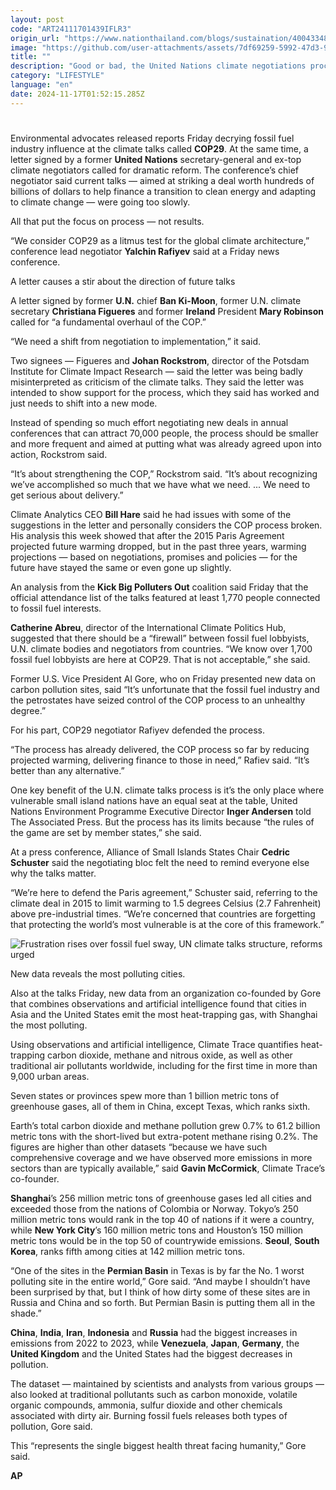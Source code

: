 ```yaml
---
layout: post
code: "ART24111701439IFLR3"
origin_url: "https://www.nationthailand.com/blogs/sustaination/40043348"
image: "https://github.com/user-attachments/assets/7df69259-5992-47d3-9369-4bbb42e44a0c"
title: ""
description: "Good or bad, the United Nations climate negotiations process itself became the focus of the international talks that aim to curb warming from coal, oil and natural gas."
category: "LIFESTYLE"
language: "en"
date: 2024-11-17T01:52:15.285Z
---
```


# 









Environmental advocates released reports Friday decrying fossil fuel industry influence at the climate talks called **COP29**. At the same time, a letter signed by a former **United Nations** secretary-general and ex-top climate negotiators called for dramatic reform. The conference’s chief negotiator said current talks — aimed at striking a deal worth hundreds of billions of dollars to help finance a transition to clean energy and adapting to climate change — were going too slowly.

All that put the focus on process — not results.

“We consider COP29 as a litmus test for the global climate architecture,” conference lead negotiator **Yalchin Rafiyev** said at a Friday news conference.

A letter causes a stir about the direction of future talks

A letter signed by former **U.N.** chief **Ban Ki-Moon**, former U.N. climate secretary **Christiana Figueres** and former **Ireland** President **Mary Robinson** called for “a fundamental overhaul of the COP.”

“We need a shift from negotiation to implementation,” it said.

Two signees — Figueres and **Johan Rockstrom**, director of the Potsdam Institute for Climate Impact Research — said the letter was being badly misinterpreted as criticism of the climate talks. They said the letter was intended to show support for the process, which they said has worked and just needs to shift into a new mode.

Instead of spending so much effort negotiating new deals in annual conferences that can attract 70,000 people, the process should be smaller and more frequent and aimed at putting what was already agreed upon into action, Rockstrom said.

“It’s about strengthening the COP,” Rockstrom said. “It’s about recognizing we’ve accomplished so much that we have what we need. ... We need to get serious about delivery.”

Climate Analytics CEO **Bill Hare** said he had issues with some of the suggestions in the letter and personally considers the COP process broken. His analysis this week showed that after the 2015 Paris Agreement projected future warming dropped, but in the past three years, warming projections — based on negotiations, promises and policies — for the future have stayed the same or even gone up slightly.

An analysis from the **Kick Big Polluters Out** coalition said Friday that the official attendance list of the talks featured at least 1,770 people connected to fossil fuel interests.

**Catherine Abreu**, director of the International Climate Politics Hub, suggested that there should be a “firewall” between fossil fuel lobbyists, U.N. climate bodies and negotiators from countries. “We know over 1,700 fossil fuel lobbyists are here at COP29. That is not acceptable,” she said.

Former U.S. Vice President Al Gore, who on Friday presented new data on carbon pollution sites, said “It’s unfortunate that the fossil fuel industry and the petrostates have seized control of the COP process to an unhealthy degree.”

For his part, COP29 negotiator Rafiyev defended the process.

“The process has already delivered, the COP process so far by reducing projected warming, delivering finance to those in need,” Rafiev said. “It’s better than any alternative.”

One key benefit of the U.N. climate talks process is it’s the only place where vulnerable small island nations have an equal seat at the table, United Nations Environment Programme Executive Director **Inger Andersen** told The Associated Press. But the process has its limits because “the rules of the game are set by member states,” she said.

At a press conference, Alliance of Small Islands States Chair **Cedric Schuster** said the negotiating bloc felt the need to remind everyone else why the talks matter.

“We’re here to defend the Paris agreement,” Schuster said, referring to the climate deal in 2015 to limit warming to 1.5 degrees Celsius (2.7 Fahrenheit) above pre-industrial times. “We’re concerned that countries are forgetting that protecting the world’s most vulnerable is at the core of this framework.”

  ![Frustration rises over fossil fuel sway, UN climate talks structure, reforms urged](https://github.com/user-attachments/assets/3020ef5d-3370-4049-976e-5beb030ef96c)

New data reveals the most polluting cities.

Also at the talks Friday, new data from an organization co-founded by Gore that combines observations and artificial intelligence found that cities in Asia and the United States emit the most heat-trapping gas, with Shanghai the most polluting.

Using observations and artificial intelligence, Climate Trace quantifies heat-trapping carbon dioxide, methane and nitrous oxide, as well as other traditional air pollutants worldwide, including for the first time in more than 9,000 urban areas.

Seven states or provinces spew more than 1 billion metric tons of greenhouse gases, all of them in China, except Texas, which ranks sixth.

Earth’s total carbon dioxide and methane pollution grew 0.7% to 61.2 billion metric tons with the short-lived but extra-potent methane rising 0.2%. The figures are higher than other datasets “because we have such comprehensive coverage and we have observed more emissions in more sectors than are typically available,” said **Gavin McCormick**, Climate Trace’s co-founder.

**Shanghai**’s 256 million metric tons of greenhouse gases led all cities and exceeded those from the nations of Colombia or Norway. Tokyo’s 250 million metric tons would rank in the top 40 of nations if it were a country, while **New York City**’s 160 million metric tons and Houston’s 150 million metric tons would be in the top 50 of countrywide emissions. **Seoul**, **South Korea**, ranks fifth among cities at 142 million metric tons.

“One of the sites in the **Permian Basin** in Texas is by far the No. 1 worst polluting site in the entire world,” Gore said. “And maybe I shouldn’t have been surprised by that, but I think of how dirty some of these sites are in Russia and China and so forth. But Permian Basin is putting them all in the shade.”

**China**, **India**, **Iran**, **Indonesia** and **Russia** had the biggest increases in emissions from 2022 to 2023, while **Venezuela**, **Japan**, **Germany**, the **United Kingdom** and the United States had the biggest decreases in pollution.

The dataset — maintained by scientists and analysts from various groups — also looked at traditional pollutants such as carbon monoxide, volatile organic compounds, ammonia, sulfur dioxide and other chemicals associated with dirty air. Burning fossil fuels releases both types of pollution, Gore said.

This “represents the single biggest health threat facing humanity,” Gore said.

**AP**